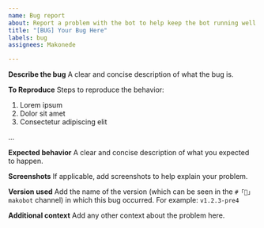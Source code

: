 ```yaml
---
name: Bug report
about: Report a problem with the bot to help keep the bot running well
title: "[BUG] Your Bug Here"
labels: bug
assignees: Makonede

---
```


**Describe the bug**
A clear and concise description of what the bug is.

**To Reproduce**
Steps to reproduce the behavior:
1. Lorem ipsum
2. Dolor sit amet
3. Consectetur adipiscing elit

…

**Expected behavior**
A clear and concise description of what you expected to happen.

**Screenshots**
If applicable, add screenshots to help explain your problem.

**Version used**
Add the name of the version (which can be seen in the `#「🤖」makobot` channel) in which this bug occurred. For example: `v1.2.3-pre4`

**Additional context**
Add any other context about the problem here.
